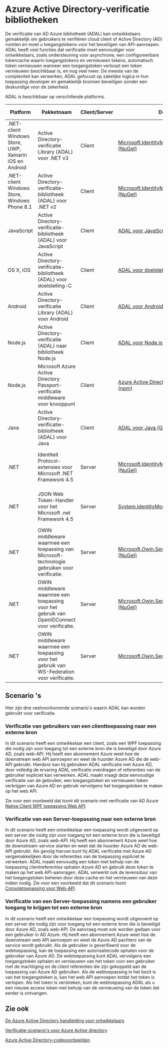 <properties
   pageTitle="Azure Active Directory-verificatie bibliotheken | Microsoft Azure"
   description="Azure AD verificatie bibliotheek (ADAL) client kunnen ontwikkelaars gemakkelijk om gebruikers te verifiëren cloud of Active Directory (AD) ruimten en moet u toegangstokens voor het beveiligen van API-aanroepen."
   services="active-directory"
   documentationCenter=""
   authors="bryanla"
   manager="mbaldwin"
   editor="mbaldwin" />
<tags
   ms.service="active-directory"
   ms.devlang="na"
   ms.topic="article"
   ms.tgt_pltfrm="na"
   ms.workload="identity"
   ms.date="10/11/2016"
   ms.author="mbaldwin" />

# <a name="azure-active-directory-authentication-libraries"></a>Azure Active Directory-verificatie bibliotheken

De verificatie van AD Azure bibliotheek (ADAL) kan ontwikkelaars gemakkelijk om gebruikers te verifiëren cloud client of Active Directory (AD) ruimten en moet u toegangstokens voor het beveiligen van API-aanroepen. ADAL heeft veel functies dat verificatie moet eenvoudiger voor ontwikkelaars, zoals ondersteuning voor asynchrone, een configureerbare tokencache waarin toegangstokens en vernieuwen tokens, automatisch token vernieuwen wanneer een toegangstoken verloopt een token vernieuwen beschikbaar is, en nog veel meer. De meeste van de complexiteit kan verwerken, ADAL gefocust op zakelijke logica in hun toepassing developer en gemakkelijk bronnen beveiligen zonder een deskundige voor de zekerheid.

ADAL is beschikbaar op verschillende platforms.

|Platform|Pakketnaam|Client/Server|Downloaden|Broncode|Documentatie en monsters|
|---|---|---|---|---|---|
|.NET-client Windows Store, UWP, Xamarin iOS en Android|Active Directory-verificatie Library (ADAL) voor .NET v3 |Client|[Microsoft.IdentityModel.Clients.ActiveDirectory (NuGet)](https://www.nuget.org/packages/Microsoft.IdentityModel.Clients.ActiveDirectory)|[ADAL voor .NET (Github)](https://github.com/AzureAD/azure-activedirectory-library-for-dotnet)|[Documentatie](https://docs.microsoft.com/active-directory/adal/microsoft.identitymodel.clients.activedirectory)|
|.NET-client Windows Store, Windows Phone 8.1 |Active Directory-verificatie-bibliotheek (ADAL) voor .NET v2 |Client|[Microsoft.IdentityModel.Clients.ActiveDirectory (NuGet)](https://www.nuget.org/packages/Microsoft.IdentityModel.Clients.ActiveDirectory/2.28.2)|[ADAL voor .NET (Github)](https://github.com/AzureAD/azure-activedirectory-library-for-dotnet/releases/tag/v2.28.2)|[Documentatie](https://docs.microsoft.com/active-directory/adal/v2/microsoft.identitymodel.clients.activedirectory)|
|JavaScript|Active Directory-verificatie-bibliotheek (ADAL) voor JavaScript|Client|[ADAL voor JavaScript (Github)](https://github.com/AzureAD/azure-activedirectory-library-for-js)|[ADAL voor JavaScript (Github)](https://github.com/AzureAD/azure-activedirectory-library-for-js)|Voorbeeld: [SinglePageApp-DotNet (Github)](https://github.com/AzureADSamples/SinglePageApp-DotNet)|
|OS X, iOS|Active Directory-verificatie-bibliotheek (ADAL) voor doelstelling-C|Client|[ADAL voor doelstelling-C (CocoaPods)](http://cocoadocs.org/docsets/ADAL/)|[ADAL voor doelstelling-C (Github)](https://github.com/AzureAD/azure-activedirectory-library-for-objc)|Voorbeeld: [NativeClient-iOS (Github)](https://github.com/AzureADSamples/NativeClient-iOS)|
|Android|Active Directory-verificatie Library (ADAL) voor Android|Client|[ADAL voor Android (de centrale opslagplaats)](http://search.maven.org/remotecontent?filepath=com/microsoft/aad/adal/)|[ADAL voor Android (Github)](https://github.com/AzureAD/azure-activedirectory-library-for-android)|Voorbeeld: [NativeClient-Android (Github)](https://github.com/AzureADSamples/NativeClient-Android)|
|Node.js|Active Directory-verificatie (ADAL) naar bibliotheek Node.js|Client|[ADAL voor Node.js (npm)](https://www.npmjs.com/package/adal-node)|[ADAL voor Node.js (Github)](https://github.com/AzureAD/azure-activedirectory-library-for-nodejs)|Voorbeeld: [WebAPI-Nodejs (Github)](https://github.com/AzureADSamples/WebAPI-Nodejs)|
|Node.js|Microsoft Azure Active Directory Passport-verificatie middleware voor knooppunt|Client|[Azure Active Directory paspoort voor Node.js (npm)](https://www.npmjs.com/package/passport-azure-ad)|[Azure Active Directory voor Node.js (Github)](https://github.com/AzureAD/passport-azure-ad)||
|Java|Active Directory-verificatie-bibliotheek (ADAL) voor Java|Client|[ADAL voor Java (Github)](https://github.com/AzureAD/azure-activedirectory-library-for-java)|[ADAL voor Java (Github)](https://github.com/AzureAD/azure-activedirectory-library-for-java)||
|.NET|Identiteit Protocol-extensies voor Microsoft .NET Framework 4.5|Server|[Microsoft.IdentityModel.Protocol.Extensions (NuGet)](https://www.nuget.org/packages/Microsoft.IdentityModel.Protocol.Extensions)|[Azure AD identiteit model uitbreidingen voor .NET (Github)](https://github.com/AzureAD/azure-activedirectory-identitymodel-extensions-for-dotnet)||
|.NET|JSON Web Token-Handler voor het Microsoft .net Framework 4.5|Server|[System.IdentityModel.Tokens.Jwt (NuGet)](https://www.nuget.org/packages/System.IdentityModel.Tokens.Jwt)|[Azure AD identiteit model uitbreidingen voor .NET (Github)](https://github.com/AzureAD/azure-activedirectory-identitymodel-extensions-for-dotnet)||
|.NET|OWIN middleware waarmee een toepassing van Microsoft-technologie gebruiken voor verificatie.|Server|[Microsoft.Owin.Security.ActiveDirectory (NuGet)](https://www.nuget.org/packages/Microsoft.Owin.Security.ActiveDirectory/)|[OWIN (CodePlex)](http://katanaproject.codeplex.com)||
|.NET|OWIN middleware waarmee een toepassing voor het gebruik van OpenIDConnect voor verificatie.|Server|[Microsoft.Owin.Security.OpenIdConnect (NuGet)](https://www.nuget.org/packages/Microsoft.Owin.Security.OpenIdConnect)|[OWIN (CodePlex)](http://katanaproject.codeplex.com)|Voorbeeld: [WebApp OpenIDConnecty DotNet (Github)](https://github.com/AzureADSamples/WebApp-OpenIDConnect-DotNet)|
|.NET|OWIN middleware waarmee een toepassing voor het gebruik van WS-Federation voor verificatie.|Server|[Microsoft.Owin.Security.WsFederation (NuGet)](https://www.nuget.org/packages/Microsoft.Owin.Security.WsFederation)|[OWIN (CodePlex)](http://katanaproject.codeplex.com)|Voorbeeld: [WebApp WSFederation DotNet (Github)](https://github.com/AzureADSamples/WebApp-WSFederation-DotNet)|

## <a name="scenarios"></a>Scenario 's

Hier zijn drie veelvoorkomende scenario's waarin ADAL kan worden gebruikt voor verificatie.  

### <a name="authenticating-users-of-a-client-application-to-a-remote-resource"></a>Verificatie van gebruikers van een clienttoepassing naar een externe bron

In dit scenario heeft een ontwikkelaar een client, zoals een WPF toepassing die nodig zijn voor toegang tot een externe bron die is beveiligd door Azure AD, zoals web-API. Hij heeft een abonnement Azure weet hoe de downstream web API aanroepen en weet de huurder Azure AD die de web-API gebruikt. Hierdoor kan hij gebruiken ADAL verificatie met Azure AD, door volledig de ervaring ADAL verificatie overdragen of referenties van de gebruiker expliciet kan verwerken. ADAL maakt vraagt deze eenvoudige verificatie van de gebruiker, een toegangstoken en vernieuwen token verkrijgen van Azure AD en gebruik vervolgens het toegangstoken te maken op het web API.

Zie voor een voorbeeld dat toont dit scenario met verificatie van AD Azure [Native Client WPF toepassing Web API](https://github.com/azureadsamples/nativeclient-dotnet).

### <a name="authenticating-a-server-application-to-a-remote-resource"></a>Verificatie van een Server-toepassing naar een externe bron

In dit scenario heeft een ontwikkelaar een toepassing wordt uitgevoerd op een server die nodig zijn voor toegang tot een externe bron die is beveiligd door Azure AD, zoals web-API. Hij heeft een abonnement Azure weet hoe de downstream-service starten en weet dat de huurder Azure AD de web-API gebruikt. Als gevolg hiervan kunt hij ADAL verificatie met Azure AD vergemakkelijken door de referenties van de toepassing expliciet te verwerken. ADAL maakt eenvoudig een token met behulp van de toepassing clientreferenties ophalen Azure AD en gebruik deze token te maken op het web API-aanvragen. ADAL verwerkt ook de levensduur van het toegangstoken beheren door deze cache en het vernieuwen van deze indien nodig. Zie voor een voorbeeld dat dit scenario toont [Consoletoepassing voor Web-API](https://github.com/AzureADSamples/Daemon-DotNet).

### <a name="authenticating-a-server-application-on-behalf-of-a-user-to-access-a-remote-resource"></a>Verificatie van een Server-toepassing namens een gebruiker toegang te krijgen tot een externe bron

In dit scenario heeft een ontwikkelaar een toepassing wordt uitgevoerd op een server die nodig zijn voor toegang tot een externe bron die is beveiligd door Azure AD, zoals web-API. De aanvraag moet ook worden gedaan voor een gebruiker in AD Azure. Hij heeft een abonnement Azure weet hoe de downstream web API aanroepen en weet de Azure AD pachters van de service wordt gebruikt. Als de gebruiker is geverifieerd voor de webtoepassing, kan de toepassing een autorisatiecode ophalen voor de gebruiker van Azure AD. De webtoepassing kunt ADAL vervolgens een toegangstoken ophalen en vernieuwen van het token voor een gebruiker met de machtiging en de client referenties die zijn gekoppeld aan de toepassing van Azure AD gebruiken. Als de webtoepassing in het bezit is van het toegangstoken is, kan het web API aanroepen totdat het token is verlopen. Als het token is verstreken, kunt de webtoepassing ADAL als u een nieuwe access token met behulp van de vernieuwing van de token dat eerder is ontvangen.


## <a name="see-also"></a>Zie ook

[De Azure Active Directory handleiding voor ontwikkelaars](active-directory-developers-guide.md)

[Verificatie-scenario's voor Azure Active directory](active-directory-authentication-scenarios.md)

[Azure Active Directory-codevoorbeelden](active-directory-code-samples.md)
